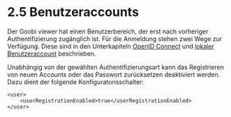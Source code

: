 # 2.5 Benutzeraccounts

Der Goobi viewer hat einen Benutzerbereich, der erst nach vorheriger Authentifizierung zugänglich ist. Für die Anmeldung stehen zwei Wege zur Verfügung. Diese sind in den Unterkapiteln [OpenID Connect](2.6.1-openid-connect-authentifizierungs-einstellungen.md) und [lokaler Benutzeraccount](2.6.2-mail-einstellungen.md) beschrieben.

Unabhängig von der gewählten Authentifizierungsart kann das Registrieren von neuen Accounts oder das Passwort zurücksetzen deaktiviert werden. Dazu dient der folgende Konfiguratonsschalter:

```markup
<user>
    <userRegistrationEnabled>true</userRegistrationEnabled>
</user>
```




